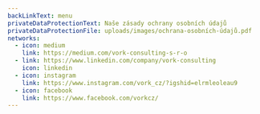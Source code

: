 ```yaml
---
backLinkText: menu
privateDataProtectionText: Naše zásady ochrany osobních údajů
privateDataProtectionFile: uploads/images/ochrana-osobních-údajů.pdf
networks:
  - icon: medium
    link: https://medium.com/vork-consulting-s-r-o
  - link: https://www.linkedin.com/company/vork-consulting
    icon: linkedin
  - icon: instagram
    link: https://www.instagram.com/vork_cz/?igshid=elrmleoleau9
  - icon: facebook
    link: https://www.facebook.com/vorkcz/
---
```

